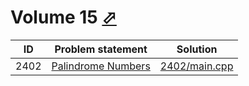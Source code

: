 # Volume 15 [⬀](http://poj.org/problemlist?volume=15)


| ID   | Problem statement                                    | Solution                       |
|------|------------------------------------------------------|--------------------------------|
| 2402 | [Palindrome Numbers](http://poj.org/problem?id=2402) | [2402/main.cpp](2402/main.cpp) |

